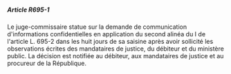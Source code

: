 ##### Article R695-1

Le juge-commissaire statue sur la demande de communication d'informations confidentielles en application du second alinéa du I de l'article L. 695-2 dans les huit jours de sa saisine après avoir sollicité les observations écrites des mandataires de justice, du débiteur et du ministère public. La décision est notifiée au débiteur, aux mandataires de justice et au procureur de la République.

